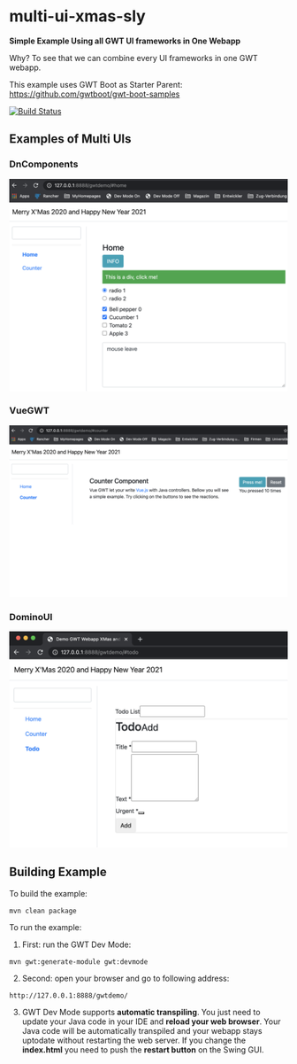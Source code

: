 # multi-ui-xmas-sly

**Simple Example Using all GWT UI frameworks in One Webapp**

Why? To see that we can combine every UI frameworks in one GWT webapp. 

This example uses GWT Boot as Starter Parent: https://github.com/gwtboot/gwt-boot-samples

[![Build Status](https://travis-ci.com/gwtboot/multi-ui-xmas-sly.svg?branch=main)](https://travis-ci.com/gwtboot/multi-ui-xmas-sly)

## Examples of Multi UIs

### DnComponents

![Multi UI Home DnComponents](src/doc/multi-ui-home-dncomponents.png?raw=true "Multi UI Home DnComponents")

### VueGWT

![Multi UI Counter VueGWT](src/doc/multi-ui-counter-vuegwt.png?raw=true "Multi UI Counter VueGWT")

### DominoUI

![Multi UI Todo DominoUI](src/doc/multi-ui-todo-domino.png?raw=true "Multi UI Todo DominoUI")


## Building Example

To build the example:
```
mvn clean package
```

To run the example:
1. First: run the GWT Dev Mode: 
```
mvn gwt:generate-module gwt:devmode
```
2. Second: open your browser and go to following address:
```
http://127.0.0.1:8888/gwtdemo/
```
3. GWT Dev Mode supports **automatic transpiling**. You just need to update your Java code in your IDE and **reload your web browser**. Your Java code will be automatically transpiled and your webapp stays uptodate without restarting the web server. If you change the **index.html** you need to push the **restart button** on the Swing GUI.
